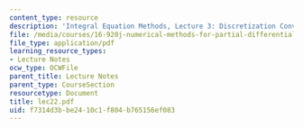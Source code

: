 ```yaml
---
content_type: resource
description: 'Integral Equation Methods, Lecture 3: Discretization Convergence Theory'
file: /media/courses/16-920j-numerical-methods-for-partial-differential-equations-sma-5212-spring-2003/f7314d3bbe2410c1f804b765156ef083_lec22.pdf
file_type: application/pdf
learning_resource_types:
- Lecture Notes
ocw_type: OCWFile
parent_title: Lecture Notes
parent_type: CourseSection
resourcetype: Document
title: lec22.pdf
uid: f7314d3b-be24-10c1-f804-b765156ef083
---
```

